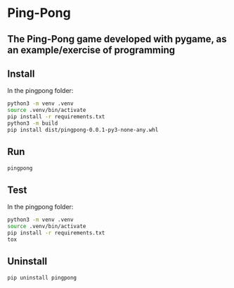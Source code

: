 # Ping-Pong

## The Ping-Pong game developed with pygame, as an example/exercise of programming



## Install

In the pingpong folder:
```bash
python3 -m venv .venv
source .venv/bin/activate
pip install -r requirements.txt
python3 -m build
pip install dist/pingpong-0.0.1-py3-none-any.whl
```

## Run
```bash
pingpong
```

## Test
In the pingpong folder:
```bash
python3 -m venv .venv
source .venv/bin/activate
pip install -r requirements.txt
tox
```

## Uninstall
```bash
pip uninstall pingpong
```
